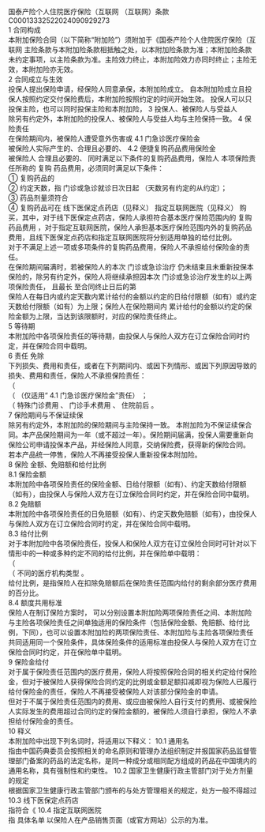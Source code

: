 国泰产险个人住院医疗保险（互联网  （互联网）条款  
C00013332522024090929273  
1   合同构成   
本附加保险合同（以下简称“附加险”）须附加于《国泰产险个人住院医疗保险（互联网 
主险条款与本附加险条款相抵触之处，以本附加险条款为准；本附加险条款未约定事项，以主险条款为准。主险效力终止，本附加险效力亦同时终止；主险无效，本附加险亦无效。  
2   合同成立与生效  
投保人提出保险申请，经保险人同意承保，本附加险成立。 
自本附加险成立且投保人按照约定交付保险费后，本附加险按照约定的时间开始生效。 
投保人可以只投保主险，也可以同时投保主险和本附加险， 
3   投保人、被保险人与受益人  
除另有约定外，本附加险的投保人、被保险人与受益人均与主险保持一致。 
4   保险责任  
在保险期间内，被保险人遭受意外伤害或 
4.1   门急诊医疗保险金  
被保险人实际产生的、合理且必要的、 
4.2   便捷复购药品费用保险金  
被保险人 合理且必要的、 同时满足以下条件的复购药品费用，保险人 
本项保险责任所称的 复购 药品费用，必须同时满足以下条件：  
① 复购药品的  
② 约定天数，指  门诊或急诊就诊日次日起   （天数另有约定的从约定）；  
③ 药品剂量须符合  
④ 复购药品可在  线下医保定点药店（见释义） 指定互联网医院（见释义）   购买，其中，对于线下医保定点药店，保险人承担符合基本医疗保险范围内的 复购药品费用  ，对于指定互联网医院，保险人承担基本医疗保险范围内外的复购药品费用，且线下医保定点药店和指定互联网医院将分别适用单独的给付比例。  
对于不满足上述一项或多项条件的复购药品费用，保险人不承担给付保险金的责任。  
在保险期间届满时，若被保险人的本次 门诊或急诊治疗 仍未结束且未重新投保本保险的，除另有约定外，保险人将继续承担因本次 门诊或急诊治疗发生的以上两项保险责任， 且最长  至合同终止日后的第   
保险人在每日内或约定天数内累计给付的金额以约定的日给付限额（如有）或约定天数给付限额（如有）为上限；保险人在保险期间内  累计给付的金额以约定的保险金额为上限，当达到该限额时，对应的保险责任终止。  
5   等待期  
本附加险中各项保险责任的等待期，由投保人与保险人双方在订立保险合同时约定，并在保险合同中载明。  
6   责任  免除  
下列损失、费用和责任，或者在下列期间内、或因下列情形、或因下列原因导致的损失、费用和责任，保险人不承担保险责任：  
（  
（  （仅适用“  4.1  门急诊医疗保险金”责任）  ；  
（ 特殊门诊费用  、 门诊手术费用  、  住院前后   。  
7   保险期间与不保证续保  
除另有约定外，本附加险的保险期间与主险保持一致。 
本附加险为不保证续保合同。本产品保险期间为一年（或不超过一年）。保险期间届满，投保人需要重新向保险公司申请投保本产品，并经保险人同意，交纳保险费，获得新的保险合同。  若本产品统一停售，保险人不再接受投保人重新投保本附加险。  
8   保险  金额、免赔额和给付比例  
8.1   保险金额  
本附加险中各项保险责任的保险金额、日给付限额（如有）、约定天数给付限额（如有），由投保人与保险人双方在订立保险合同时约定，并在保险合同中载明。 
8.2   免赔额  
本附加险中各项保险责任的日免赔额（如有）、约定天数免赔额（如有），由投保人与保险人双方在订立保险合同时约定，并在保险合同中载明。  
8.3   给付比例  
对于本附加险中各项保险责任，投保人和保险人双方在订立保险合同时可针对以下情形中的一种或多种约定不同的给付比例，并在保险单中载明：  
（  
（ 不同的医疗机构类型 。  
给付比例，是指保险人在扣除免赔额后在保险责任范围内给付的剩余部分医疗费用的百分比。  
8.4   额度共用标准  
保险人在制订保险方案时，  可以分别设置本附加险两项保险责任之间、本附加险与主险各项保险责任之间单独适用的保险条件（包括保险金额、免赔额、给付比例，下同），也可以设置本附加险的两项保险责任、本附加险与主险各项保险责任共同适用同一个保险条件，具体保险条件的适用标准由投保人与保险人双方在订立保险合同时约定，并在保险单中载明。  
9   保险金给付   
对于属于保险责任范围内的医疗费用，保险人将按照保险合同的相关约定给付保险金，但对于被保险人获得保险合同约定的比例或金额足额扣减即视为保险人已履行给付保险金的责任，保险人不再接受被保险人对该部分保险金的申请。  
但对于不属于保险责任范围内的费用、或应由被保险人自行支付的费用、或被保险人实际发生的费用超过合同约定的保险金额的，被保险人须自行承担，保险人不承担给付保险金的责任。  
10   释义  
本附加险中出现下列名词时，将适用以下释义： 
10.1   通用名  
指由中国药典委员会按照相关的命名原则和管理办法组织制定并报国家药品监督管理部门备案的药品的法定名称，是同一种成分或相同配方组成的药品在中国境内的通用名称，具有强制性和约束性。 
10.2   国家卫生健康行政主管部门对于处方剂量的规定  
根据国家卫生健康行政主管部门颁布的与处方管理相关的规定，处方一般不得超过 
10.3   线下医保定点药店  
指符合《 
10.4  指定互联网医院  
指 具体名单  以保险人在产品销售页面（或官方网站）公示的为准。  

